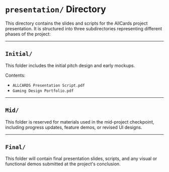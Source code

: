 # `presentation/` Directory

This directory contains the slides and scripts for the AllCards project presentation. It is structured into three subdirectories representing different phases of the project:

---

## `Initial/`

This folder includes the initial pitch design and early mockups.

Contents:
- `ALLCARDS Presentation Script.pdf`
- `Gaming Design Portfolio.pdf`

---

## `Mid/`

This folder is reserved for materials used in the mid-project checkpoint, including progress updates, feature demos, or revised UI designs.

---

## `Final/`

This folder will contain final presentation slides, scripts, and any visual or functional demos submitted at the project's conclusion.
